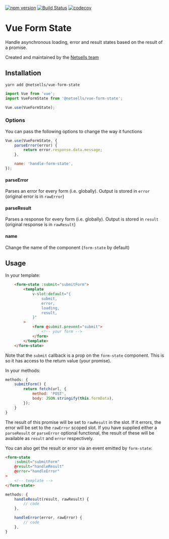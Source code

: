 [![npm version](https://badge.fury.io/js/%40netsells%2Fvue-form-state.svg)](https://badge.fury.io/js/%40netsells%2Fvue-form-state)
[![Build Status](https://travis-ci.com/netsells/vue-form-state.svg?branch=master)](https://travis-ci.com/netsells/vue-form-state)
[![codecov](https://codecov.io/gh/netsells/vue-form-state/branch/master/graph/badge.svg)](https://codecov.io/gh/netsells/vue-form-state)

# Vue Form State

Handle asynchronous loading, error and result states based on the result of a
promise.

Created and maintained by the [Netsells team](https://netsells.co.uk/)

## Installation
```
yarn add @netsells/vue-form-state
```

```javascript
import Vue from 'vue';
import VueFormState from '@netsells/vue-form-state';

Vue.use(VueFormState);
```

### Options

You can pass the following options to change the way it functions

```javascript
Vue.use(VueFormState, {
    parseError(error) {
        return error.response.data.message;
    },

    name: 'handle-form-state',
});
```

#### parseError

Parses an error for every form (i.e. globally). Output is stored in `error`
(original error is in `rawError`)

#### parseResult

Parses a response for every form (i.e. globally). Output is stored in `result`
(original response is in `rawResult`)

#### name

Change the name of the component (`form-state` by default)

## Usage

In your template:

```html
    <form-state :submit="submitForm">
        <template
            v-slot:default="{
                submit,
                error,
                loading,
                result,
            }"
        >
            <form @submit.prevent="submit">
                <!-- your form -->
            </form>
        </template>
    </form-state>
```

Note that the `submit` callback is a prop on the `form-state` component. This is
so it has access to the return value (your promise).

In your methods:

```javascript
methods: {
    submitForm() {
        return fetch(url, {
            method: 'POST',
            body: JSON.stringify(this.formData),
        });
    }
}
```

The result of this promise will be set to `rawResult` in the slot. If it errors,
the error will be set to the `rawError` scoped slot. If you have supplied either
a `parseResult` or `parseError` optional functional, the result of these will be
available as `result` and `error` respectively.

You can also get the result or error via an event emitted by `form-state`:

```html
<form-state
    :submit="submitForm"
    @result="handleResult"
    @error="handleError"
>
    <!-- template -->
</form-state>
```

```javascript
methods: {
    handleResult(result, rawResult) {
        // code
    },

    handleError(error, rawError) {
        // code
    },
}
```
